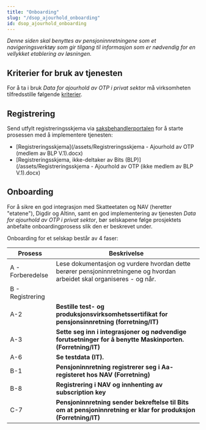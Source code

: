 ```yaml
---
title: "Onboarding"
slug: "/dsop_ajourhold_onboarding"
id: dsop_ajourhold_onboarding
---
```


*Denne siden skal benyttes av pensjoninnretningene som et navigeringsverktøy som gir tilgang til informasjon som er nødvendig for en vellykket etablering av løsningen.*

## Kriterier for bruk av tjenesten

For å ta i bruk *Data for ajourhold av OTP i privat sektor* må virksomheten tilfredsstille følgende [kriterier](https:/dokumentasjon.dsop.no/ajourhold/dsop_ajourhold_om#kriterier-og-hjemmelsgrunnlag-pensjonsinnretningene-har-for-tilgang-til-data-for-tjenesten).

## Registrering

Send utfylt registreringsskjema via [saksbehandlerportalen](https:/online3.superoffice.com/Cust28770/CS/scripts/customer.fcgi) for å starte prosessen med å implementere tjenesten:

* [Registreringsskjema](/assets/Registreringsskjema - Ajourhold av OTP (medlem av BLP V.1).docx)
* [Registreringsskjema, ikke-deltaker av Bits (BLP)](/assets/Registreringsskjema - Ajourhold av OTP (ikke medlem av BLP V.1).docx)

## Onboarding
For å sikre en god integrasjon med Skatteetaten og NAV (heretter "etatene"), Digdir og Altinn, samt en god implementering av tjenesten *Data for ajourhold av OTP i privat sektor*, bør selskapene følge prosjektets anbefalte onboardingprosess slik den er beskrevet under.

Onboarding for et selskap består av 4 faser:

|Prosess					|Beskrivelse|
|-----------------------------------------|------------------------------------|
|A - Forberedelse							| Lese dokumentasjon og vurdere hvordan dette berører pensjoninnretningene og hvordan arbeidet skal organiseres - og når. 
|B - Registrering
| A-2 | **Bestille test- og produksjonsvirksomhetssertifikat for pensjonsinnretning (forretning/IT)** | Pensjoninnretningen må ha gyldig test- og produksjons-virksomhetssertifikater fra enten [Buypass](https:/www.buypass.no/produkter/virksomhetssertifikat-esegl#oversikt-VID) eller [Commfides](https:/www.commfides.com/commfides-virksomhetssertifikat/) <br  /> Det er også mulig å gjenbruke eksisterende test- og produksjonsvirksomhetssertifikat.
| A-3 | **Sette seg inn i integrasjoner og nødvendige forutsetninger for å benytte Maskinporten. (Forretning/IT)** | Maskinporten brukes til å autorisere tilgang til etatenes API-er. Se følgende linker: <br  /> [Ta i bruk Maskinporten](https:/samarbeid.digdir.no/maskinporten/ta-i-bruk-maskinporten/97)<br  /> [Bruksvilkår maskinporten](https:/samarbeid.digdir.no/maskinporten/bruksvilkar-private-kunder-i-maskinporten/73)  
| A-6 | **Se testdata (IT).** | [Testdata](https:/skatteetaten.github.io/api-dokumentasjon/api/tjenestepensjonsavtale?tab=Test) (felles for Skatteetaten og NAV) 
| B-1 | **Pensjoninnretning registrerer seg i Aa-registeret hos NAV (Forretning)** | **Ønsket tilgang til Aa-registeret for Pensjonsinnretning hos NAV**: [Registrer for tilgang Aa-registeret](/https:/navikt.github.io/aareg/om_tjenestene/soke_om_tilgang) <br  /><br  /><br  /><br  /><br  /><br  /><br  /><br  />- Inntektsmottakere API<br  /> Testmiljø: Pensjonsinnretningene bruker testbrukeren oppgitt i steg B-4 som er registrert som daglig leder for foretaket i Altinns TT02-miljø for å delegere tilgang til tredjepart. Ta kontakt med Bits via [saksbehandlerportalen](https:/online3.superoffice.com/Cust28770/CS/scripts/customer.fcgi) dersom dere ikke har testbruker registrert for deres foretak i TT02.  
|B-8| **Registrering i NAV og innhenting av subscription key**|[API portal](https:/api-portal.nav.no/)
| C-7 | **Pensjoninnretning sender bekreftelse til Bits om at pensjoninnretning er klar for produksjon (Forretning/IT)** 